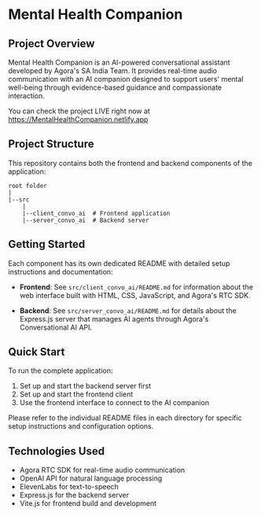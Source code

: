 # Mental Health Companion

## Project Overview
Mental Health Companion is an AI-powered conversational assistant developed by Agora's SA India Team. It provides real-time audio communication with an AI companion designed to support users' mental well-being through evidence-based guidance and compassionate interaction.

You can check the project LIVE right now at https://MentalHealthCompanion.netlify.app 

## Project Structure

This repository contains both the frontend and backend components of the application:

```
root folder
|
|--src
    |
    |--client_convo_ai  # Frontend application
    |--server_convo_ai  # Backend server
```

## Getting Started

Each component has its own dedicated README with detailed setup instructions and documentation:

- **Frontend**: See `src/client_convo_ai/README.md` for information about the web interface built with HTML, CSS, JavaScript, and Agora's RTC SDK.

- **Backend**: See `src/server_convo_ai/README.md` for details about the Express.js server that manages AI agents through Agora's Conversational AI API.

## Quick Start

To run the complete application:

1. Set up and start the backend server first
2. Set up and start the frontend client
3. Use the frontend interface to connect to the AI companion

Please refer to the individual README files in each directory for specific setup instructions and configuration options.

## Technologies Used

- Agora RTC SDK for real-time audio communication
- OpenAI API for natural language processing
- ElevenLabs for text-to-speech
- Express.js for the backend server
- Vite.js for frontend build and development